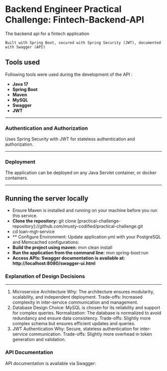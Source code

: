 #  Backend Engineer Practical Challenge: Fintech-Backend-API
The backend api for a fintech application


`Built with Spring Boot, secured with Spring Security (JWT), documented with Swagger (API)`

## Tools used ##
Following tools were used during the development of the API :
- **Java 17**
- **Spring Boot**
- **Maven**
- **MySQL**
- **Swagger** 
- **JWT**

---


### Authentication and Authorization
Uses Spring Security with JWT for stateless authentication and authorization.

---


### Deployment
The application can be deployed on any Java Servlet container, or docker containers.

---

## Running the server locally ##
*  Ensure Maven is installed and running on your machine before you run this service.
* **Clone the repository:** git clone [practical-challenge-repository]://github.com/musty-codified/practical-challenge.git
*   cd loan-mgt-service
*  ** Configure Environment: Update application.yml with your PostgreSQL and Memcached configurations:
* **Build the project using maven:** mvn clean install
* **Run the application from the command line:** mvn spring-boot:run
* **Access APIs: Swagger documentation is available at: http://localhost:8080/swagger-ui.html**

### Explanation of Design Decisions

---
1. Microservice Architecture
   Why: The architecture ensures modularity, scalability, and independent deployment.
   Trade-offs: Increased complexity in inter-service communication and management.
2. Database Design
   Choice: MySQL is chosen for its reliability and support for complex queries.
   Normalization: The database is normalized to avoid redundancy and ensure data consistency.
   Trade-offs: Slightly more complex schema but ensures efficient updates and queries.
3. JWT Authentication
   Why: Secure, stateless authentication for inter-service communication.
   Trade-offs: Slightly more overhead in token generation and validation.


### API Documentation
API documentation is available via Swagger:















